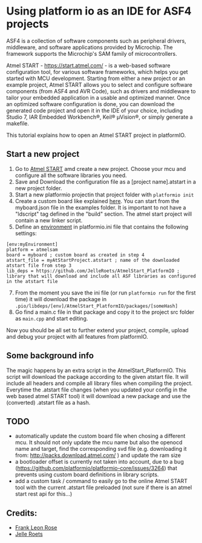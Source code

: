 # Using platform io as an IDE for ASF4 projects
ASF4 is a collection of software components such as peripheral drivers, middleware, and software applications provided by Microchip. The framework supports the Microchip's SAM family of microcontrollers.

Atmel START - https://start.atmel.com/ - is a web-based software configuration tool, for various software frameworks, which helps you get started with MCU development. Starting from either a new project or an example project, Atmel START allows you to select and configure software components (from ASF4 and AVR Code), such as drivers and middleware to tailor your embedded application in a usable and optimized manner. Once an optimized software configuration is done, you can download the generated code project and open it in the IDE of your choice, including Studio 7, IAR Embedded Workbench®, Keil® μVision®, or simply generate a makefile.

This tutorial explains how to open an Atmel START project in platformIO.

## Start a new project
1. Go to [Atmel START](https://start.atmel.com/) amd create a new project. Choose your mcu and configure all the software libraries you need.
2. Save and Download the configuration file as a [project name].atstart in a new project folder.
3. Start a new platformio projectin that project folder with `platformio init`
4. Create a custom board like explained [here](https://docs.platformio.org/en/latest/platforms/creating_board.html). You can start from the myboard.json file in the examples folder. It is important to not have a "ldscript" tag defined in the "build" section. The atmel start project will contain a new linker script.
5. Define an [environment](https://docs.platformio.org/en/latest/projectconf.html) in platformio.ini file that contains the following settings:
```
[env:myEnvironment]
platform = atmelsam
board = myboard ; custom board as created in step 4
atstart_file = myAtStartProject.atstart ; name of the downloaded atstart file from step 3
lib_deps = https://github.com/JelleRoets/AtmelStart_PlatformIO ; library that will download and include all ASF libraries as configured in the atstart file
```
7. From the moment you save the ini file (or run `platformio run` for the first time) it will download the package in `.pio/libdeps/[env]/AtmelStart_PlatformIO/packages/[someHash]`
8. Go find a main.c file in that package and copy it to the project src folder as `main.cpp` and start editing.

Now you should be all set to further extend your project, compile, upload and debug your project with all features from platformIO.

## Some background info
The magic happens by an extra script in the AtmelStart_PlatformIO. This script will download the package according to the given atstart file. It will include all headers and compile all library files when compiling the project. Everytime the .atstart file changes (when you updated your config in the web based atmel START tool) it will download a new package and use the (converted) .atstart file as a hash.

## TODO
- automatically update the custom board file when chosing a different mcu. It should not only update the mcu name but also the openocd name and target, find the corresponding svd file (e.g. downloading it from: http://packs.download.atmel.com/ ) and update the ram size 
- a bootloader offset is currently not taken into account, due to a bug (https://github.com/platformio/platformio-core/issues/3264) that prevents using custom board definitions in library scripts.
- add a custom task / command to easily go to the online Atmel START tool with the current .atstart file preloaded (not sure if there is an atmel start rest api for this...)

## Credits:
- [Frank Leon Rose](https://github.com/frankleonrose)
- [Jelle Roets](https://github.com/JelleRoets)
